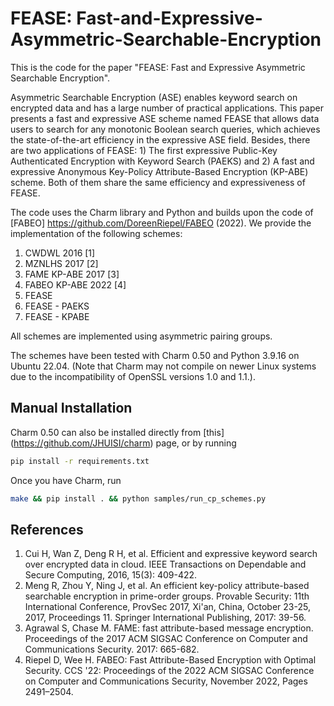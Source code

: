 # FEASE: Fast-and-Expressive-Asymmetric-Searchable-Encryption

This is the code for the paper "FEASE: Fast and Expressive Asymmetric Searchable Encryption".

Asymmetric Searchable Encryption (ASE) enables keyword search on encrypted data and has a large number of practical applications. This paper presents a fast and expressive ASE scheme named FEASE that allows data users to search for any monotonic Boolean search queries, which achieves the state-of-the-art efficiency in the expressive ASE field. Besides, there are two applications of FEASE: 1) The first expressive Public-Key Authenticated Encryption with Keyword Search (PAEKS) and 2) A fast and expressive Anonymous Key-Policy Attribute-Based Encryption (KP-ABE) scheme. Both of them share the same efficiency and expressiveness of FEASE. 

The code uses the Charm library and Python and builds upon the code of [FABEO] https://github.com/DoreenRiepel/FABEO (2022). We provide the implementation of the following schemes:

1. CWDWL 2016 [1]
2. MZNLHS 2017 [2]
3. FAME KP-ABE 2017 [3]
4. FABEO KP-ABE 2022 [4]
5. FEASE
6. FEASE - PAEKS
7. FEASE - KPABE

All schemes are implemented using asymmetric pairing groups.

The schemes have been tested with Charm 0.50 and Python 3.9.16 on Ubuntu 22.04. (Note that Charm may not compile on newer Linux systems due to the incompatibility of OpenSSL versions 1.0 and 1.1.).

## Manual Installation

Charm 0.50 can also be installed directly from [this] (https://github.com/JHUISI/charm) page, or by running

```sh
pip install -r requirements.txt
```
Once you have Charm, run
```sh
make && pip install . && python samples/run_cp_schemes.py
```

## References

1. Cui H, Wan Z, Deng R H, et al. Efficient and expressive keyword search over encrypted data in cloud. IEEE Transactions on Dependable and Secure Computing, 2016, 15(3): 409-422.
2. Meng R, Zhou Y, Ning J, et al. An efficient key-policy attribute-based searchable encryption in prime-order groups. Provable Security: 11th International Conference, ProvSec 2017, Xi'an, China, October 23-25, 2017, Proceedings 11. Springer International Publishing, 2017: 39-56.
3. Agrawal S, Chase M. FAME: fast attribute-based message encryption. Proceedings of the 2017 ACM SIGSAC Conference on Computer and Communications Security. 2017: 665-682.
4. Riepel D, Wee H. FABEO: Fast Attribute-Based Encryption with Optimal Security. CCS '22: Proceedings of the 2022 ACM SIGSAC Conference on Computer and Communications Security, November 2022, Pages 2491–2504.

